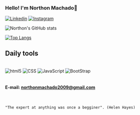 ### Hello! I'm Northon Machado👋

[![Linkedin](https://img.shields.io/badge/LinkedIn-0077B5?style=for-the-badge&logo=linkedin&logoColor=white)](https://www.linkedin.com/in/northon-machado-7136b91a0/)
[![Instagram](https://img.shields.io/badge/Instagram-E4405F?style=for-the-badge&logo=instagram&logoColor=white)](https://instagram.com/northon_machado?igshid=YmMyMTA2M2Y=)

![Northon's GitHub stats](https://github-readme-stats.vercel.app/api?username=DevNorthon&show_icons=true&theme=merko)

[![Top Langs](https://github-readme-stats.vercel.app/api/top-langs/?username=DevNorthon&exclude_repo=github-readme-stats,DevNorthon.github.io)](https://github.com/DevNorthon/github-readme-stats)

## Daily tools

<div style="display: inline_block"><br/>
    <img align="center" alt="html5" src="https://img.shields.io/badge/HTML5-E34F26?style=for-the-badge&logo=html5&logoColor=white" />
    <img align="center" alt="CSS" src="https://img.shields.io/badge/CSS-239120?&style=for-the-badge&logo=css3&logoColor=white" />
    <img align="center" alt="JavaScript" src="https://img.shields.io/badge/JavaScript-F7DF1E?style=for-the-badge&logo=javascript&logoColor=black" />
    <img align="center" alt="BootStrap" src="https://img.shields.io/badge/Bootstrap-563D7C?style=for-the-badge&logo=bootstrap&logoColor=white" />
    </div><br/>

#### E-mail: northonmachado2009@gmail.com

<br/>

    "The expert at anything was once a begginer". (Helen Hayes)
